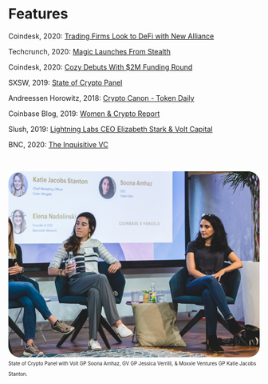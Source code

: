 Features
========
Coindesk, 2020: [Trading Firms Look to DeFi with New Alliance](https://www.coindesk.com/chicagos-trading-firms-look-to-defi-with-new-alliance)

Techcrunch, 2020: [Magic Launches From Stealth](https://techcrunch.com/2020/06/03/decentralized-identity-management-platform-magic-launches-from-stealth-with-4m/)

Coindesk, 2020: [Cozy Debuts With $2M Funding Round](https://www.coindesk.com/defi-risk-management-startup-cozy-finance-debuts-with-2m-funding-round)

SXSW, 2019: [State of Crypto Panel](https://schedule.sxsw.com/2019/speakers/2004385)

Andreessen Horowitz, 2018: [Crypto Canon - Token Daily](https://a16z.com/2018/02/10/crypto-readings-resources/)

Coinbase Blog, 2019: [Women & Crypto Report](https://blog.coinbase.com/coinbase-reports-women-crypto-ab030d19ce11)

Slush, 2019: [Lightning Labs CEO Elizabeth Stark & Volt Capital](https://www.youtube.com/watch?v=h8SdNpRnB-o)

BNC, 2020: [The Inquisitive VC](https://bravenewcoin.com/insights/the-inquisitive-vc-soona-amhaz-general-partner-at-volt-capital)

<br>
<p> </p>


![Coinbase Angels](assets/img/CBAngels.png)
<sub><sup> State of Crypto Panel with Volt GP Soona Amhaz, GV GP Jessica Verrilli, & Moxxie Ventures GP Katie Jacobs Stanton.
